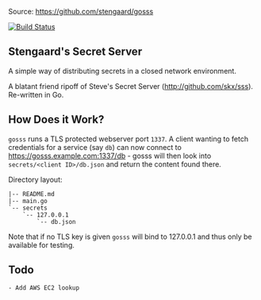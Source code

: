 Source:
    https://github.com/stengaard/gosss
    
[![Build Status](https://travis-ci.org/stengaard/gosss.svg?branch=master)](https://travis-ci.org/stengaard/gosss)


Stengaard's Secret Server
-------------------------
A simple way of distributing secrets in a closed network environment.

A blatant friend ripoff of Steve's Secret Server
(http://github.com/skx/sss). Re-written in Go.


How Does it Work?
-----------------
`gosss` runs a TLS protected webserver port `1337`. A client wanting
to fetch credentials for a service (say `db`) can now connect to
https://gosss.example.com:1337/db - gosss will then look into
`secrets/<client ID>/db.json` and return the content found there.

Directory layout:

    |-- README.md
    |-- main.go
    `-- secrets
        `-- 127.0.0.1
            `-- db.json

Note that if no TLS key is given `gosss` will bind to 127.0.0.1 and
thus only be available for testing.


Todo
----
    - Add AWS EC2 lookup
